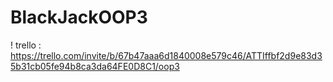 # BlackJackOOP3

! trello : https://trello.com/invite/b/67b47aaa6d1840008e579c46/ATTIffbf2d9e83d35b31cb05fe94b8ca3da64FE0D8C1/oop3

